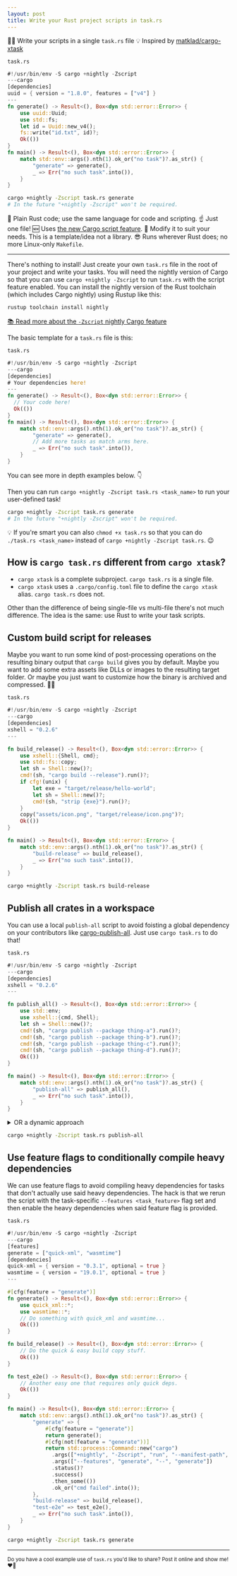 ```yaml
---
layout: post
title: Write your Rust project scripts in task.rs
---
```


🏃‍♂️ Write your scripts in a single `task.rs` file
💡 Inspired by [matklad/cargo-xtask](https://github.com/matklad/cargo-xtask)

<div><code>task.rs</code></div>

```rs
#!/usr/bin/env -S cargo +nightly -Zscript
---cargo
[dependencies]
uuid = { version = "1.8.0", features = ["v4"] }
---
fn generate() -> Result<(), Box<dyn std::error::Error>> {
    use uuid::Uuid;
    use std::fs;
    let id = Uuid::new_v4();
    fs::write("id.txt", id)?;
    Ok(())
}
fn main() -> Result<(), Box<dyn std::error::Error>> {
    match std::env::args().nth(1).ok_or("no task")?.as_str() {
        "generate" => generate(),
        _ => Err("no such task".into()),
    }
}
```

```sh
cargo +nightly -Zscript task.rs generate
# In the future "+nightly -Zscript" won't be required.
```

🤩 Plain Rust code; use the same language for code and scripting.
☝ Just one file! 🆕 Uses [the new Cargo script feature](https://doc.rust-lang.org/nightly/cargo/reference/unstable.html#script).
🚀 Modify it to suit your needs. This is a template/idea not a library.
😎 Runs wherever Rust does; no more Linux-only `Makefile`.

---

There's nothing to install! Just create your own `task.rs` file in the root of your project and write your tasks. You will need the nightly version of Cargo so that you can use `cargo +nightly -Zscript` to run `task.rs` with the script feature enabled. You can install the nightly version of the Rust toolchain (which includes Cargo nightly) using Rustup like this:

```sh
rustup toolchain install nightly
```

[📚 Read more about the `-Zscript` nightly Cargo feature](https://doc.rust-lang.org/nightly/cargo/reference/unstable.html#script)

The basic template for a `task.rs` file is this:

<div><code>task.rs</code></div>

```rs
#!/usr/bin/env -S cargo +nightly -Zscript
---cargo
[dependencies]
# Your dependencies here!
---
fn generate() -> Result<(), Box<dyn std::error::Error>> {
  // Your code here!
  Ok(())
}
fn main() -> Result<(), Box<dyn std::error::Error>> {
    match std::env::args().nth(1).ok_or("no task")?.as_str() {
        "generate" => generate(),
        // Add more tasks as match arms here.
        _ => Err("no such task".into()),
    }
}
```

You can see more in depth examples below. 👇

Then you can run `cargo +nightly -Zscript task.rs <task_name>` to run your user-defined task!

```sh
cargo +nightly -Zscript task.rs generate
# In the future "+nightly -Zscript" won't be required.
```

💡 If you're smart you can also `chmod +x task.rs` so that you can do `./task.rs <task_name>` instead of `cargo +nightly -Zscript task.rs`. 😉

## How is `cargo task.rs` different from `cargo xtask`?

- `cargo xtask` is a complete subproject. `cargo task.rs` is a single file.
- `cargo xtask` uses a `.cargo/config.toml` file to define the `cargo xtask` alias. `cargo task.rs` does not.

Other than the difference of being single-file vs multi-file there's not much difference. The idea is the same: use Rust to write your task scripts.

## Custom build script for releases

Maybe you want to run some kind of post-processing operations on the resulting binary output that `cargo build` gives you by default. Maybe you want to add some extra assets like DLLs or images to the resulting target folder. Or maybe you just want to customize how the binary is archived and compressed. 🤷‍♀️

<div><code>task.rs</code></div>

```rs
#!/usr/bin/env -S cargo +nightly -Zscript
---cargo
[dependencies]
xshell = "0.2.6"
---

fn build_release() -> Result<(), Box<dyn std::error::Error>> {
    use xshell::{Shell, cmd};
    use std::fs::copy;
    let sh = Shell::new()?;
    cmd!(sh, "cargo build --release").run()?;
    if cfg!(unix) {
        let exe = "target/release/hello-world";
        let sh = Shell::new()?;
        cmd!(sh, "strip {exe}").run()?;
    }
    copy("assets/icon.png", "target/release/icon.png")?;
    Ok(())
}

fn main() -> Result<(), Box<dyn std::error::Error>> {
    match std::env::args().nth(1).ok_or("no task")?.as_str() {
        "build-release" => build_release(),
        _ => Err("no such task".into()),
    }
}
```

```sh
cargo +nightly -Zscript task.rs build-release
```

## Publish all crates in a workspace

You can use a local `publish-all` script to avoid foisting a global dependency on your contributors like [cargo-publish-all](https://crates.io/crates/cargo-publish-all). Just use `cargo task.rs` to do that!

<div><code>task.rs</code></div>

```rs
#!/usr/bin/env -S cargo +nightly -Zscript
---cargo
[dependencies]
xshell = "0.2.6"
---

fn publish_all() -> Result<(), Box<dyn std::error::Error>> {
    use std::env;
    use xshell::{cmd, Shell};
    let sh = Shell::new()?;
    cmd!(sh, "cargo publish --package thing-a").run()?;
    cmd!(sh, "cargo publish --package thing-b").run()?;
    cmd!(sh, "cargo publish --package thing-c").run()?;
    cmd!(sh, "cargo publish --package thing-d").run()?;
    Ok(())
}

fn main() -> Result<(), Box<dyn std::error::Error>> {
    match std::env::args().nth(1).ok_or("no task")?.as_str() {
        "publish-all" => publish_all(),
        _ => Err("no such task".into()),
    }
}
```

<details><summary>OR a dynamic approach</summary>

<div><code>task.rs</code></div>

```rs
#!/usr/bin/env -S cargo +nightly -Zscript
---cargo
[dependencies]
xshell = "0.2.6"
---

fn publish_all() -> Result<(), Box<dyn std::error::Error>> {
    use std::env;
    use xshell::{cmd, Shell};
    let sh = Shell::new()?;
    let stdout = cmd!(sh, "cargo tree --depth 0").read()?;
    let packages = stdout
        .split_terminator("\n\n")
        .filter_map(|line| line.split_whitespace().next());
    let args_rest: Vec<String> = env::args().collect();
    let args_rest = args_rest.split_off(2);
    for package in packages {
        let sh = Shell::new()?;
        let args_rest_slice = args_rest.as_slice();
        cmd!(sh, "cargo publish --package {package} {args_rest_slice...}").run()?;
    }
    Ok(())
}

fn main() -> Result<(), Box<dyn std::error::Error>> {
    match std::env::args().nth(1).ok_or("no task")?.as_str() {
        "publish-all" => publish_all(),
        _ => Err("no such task".into()),
    }
}
```

</details>

```sh
cargo +nightly -Zscript task.rs publish-all
```

## Use feature flags to conditionally compile heavy dependencies

We can use feature flags to avoid compiling heavy dependencies for tasks that don't actually use said heavy dependencies. The hack is that we rerun the script with the task-specific `--features <task_feature>` flag set and then enable the heavy dependencies when said feature flag is provided.

<div><code>task.rs</code></div>

```rs
#!/usr/bin/env -S cargo +nightly -Zscript
---cargo
[features]
generate = ["quick-xml", "wasmtime"]
[dependencies]
quick-xml = { version = "0.3.1", optional = true }
wasmtime = { version = "19.0.1", optional = true }
---

#[cfg(feature = "generate")]
fn generate() -> Result<(), Box<dyn std::error::Error>> {
    use quick_xml::*;
    use wasmtime::*;
    // Do something with quick_xml and wasmtime...
    Ok(())
}

fn build_release() -> Result<(), Box<dyn std::error::Error>> {
    // Do the quick & easy build copy stuff.
    Ok(())
}

fn test_e2e() -> Result<(), Box<dyn std::error::Error>> {
    // Another easy one that requires only quick deps.
    Ok(())
}

fn main() -> Result<(), Box<dyn std::error::Error>> {
    match std::env::args().nth(1).ok_or("no task")?.as_str() {
        "generate" => {
            #[cfg(feature = "generate")]
            return generate();
            #[cfg(not(feature = "generate"))]
            return std::process::Command::new("cargo")
              .args(["+nightly", "-Zscript", "run", "--manifest-path", file!()])
              .args(["--features", "generate", "--", "generate"])
              .status()?
              .success()
              .then_some(())
              .ok_or("cmd failed".into());
        },
        "build-release" => build_release(),
        "test-e2e" => test_e2e(),
        _ => Err("no such task".into()),
    }
}
```

```sh
cargo +nightly -Zscript task.rs generate
```

---

<sup>Do you have a cool example use of `task.rs` you'd like to share? Post it online and show me! ❤️🤩</sup>